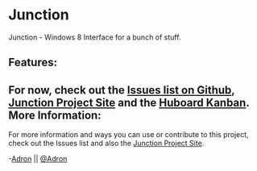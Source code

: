 Junction
========

Junction - Windows 8 Interface for a bunch of stuff.

Features:
---
For now, check out the [Issues list on Github](https://github.com/Adron/junction/issues), [Junction Project Site](http://adron.github.io/junction/) and the [Huboard Kanban](http://huboard.com/Adron/junction/board).
More Information:
---
For more information and ways you can use or contribute to this project, check out the Issues list and also the [Junction Project Site](http://adron.github.io/junction/).

-[Adron](https://github.com/Adron) || [@Adron](http://twitter.com/adron)
